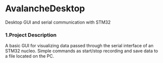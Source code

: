 # AvalancheDesktop
Desktop GUI and serial communication with STM32

### 1.Project Description
A basic GUI for visualizing data passed through the serial interface of an STM32 nucleo. Simple commands as start/stop recording and save data to a file located on the PC.
